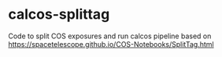 # calcos-splittag
Code to split COS exposures and run calcos pipeline based on https://spacetelescope.github.io/COS-Notebooks/SplitTag.html
